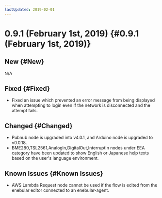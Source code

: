 ```yaml
---
lastUpdated: 2019-02-01
---
```


# 0.9.1 (February 1st, 2019) {#0.9.1 (February 1st, 2019)}

## New {#New}

N/A

## Fixed {#Fixed}

- Fixed an issue which prevented an error message from being displayed when attempting to login even if the network is disconnected and the attempt fails.

## Changed {#Changed}

- Pubnub node is upgraded into v4.0.1, and Arduino node is upgraded to v0.0.18.
- BME280,TSL2561,AnalogIn,DigitalOut,InterruptIn nodes under EEA category have been updated to show English or Japanese help texts based on the user's language environment.

## Known Issues {#Known Issues}

- AWS Lambda Request node cannot be used if the flow is edited from the enebular editor connected to an enebular-agent.
